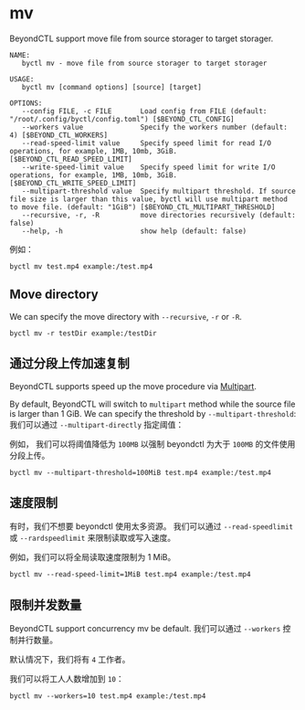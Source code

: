 # mv

BeyondCTL support move file from source storager to target storager.

```
NAME:
   byctl mv - move file from source storager to target storager

USAGE:
   byctl mv [command options] [source] [target]

OPTIONS:
   --config FILE, -c FILE       Load config from FILE (default: "/root/.config/byctl/config.toml") [$BEYOND_CTL_CONFIG]
   --workers value              Specify the workers number (default: 4) [$BEYOND_CTL_WORKERS]
   --read-speed-limit value     Specify speed limit for read I/O operations, for example, 1MB, 10mb, 3GiB. [$BEYOND_CTL_READ_SPEED_LIMIT]
   --write-speed-limit value    Specify speed limit for write I/O operations, for example, 1MB, 10mb, 3GiB. [$BEYOND_CTL_WRITE_SPEED_LIMIT]
   --multipart-threshold value  Specify multipart threshold. If source file size is larger than this value, byctl will use multipart method to move file. (default: "1GiB") [$BEYOND_CTL_MULTIPART_THRESHOLD]
   --recursive, -r, -R          move directories recursively (default: false)
   --help, -h                   show help (default: false)
```

例如：

```
byctl mv test.mp4 example:/test.mp4
```

## Move directory

We can specify the move directory with `--recursive`, `-r` or `-R`.

```
byctl mv -r testDir example:/testDir
```

## 通过分段上传加速复制

BeyondCTL supports speed up the move procedure via [Multipart](/docs/go-storage/operations/multiparter/index).

By default, BeyondCTL will switch to `multipart` method while the source file is larger than 1 GiB. We can specify the threshold by `--multipart-threshold`: 我们可以通过 `--multipart-directly` 指定阈值：

例如， 我们可以将阈值降低为 `100MB`  以强制 beyondctl 为大于 `100MB` 的文件使用分段上传。

```shell
byctl mv --multipart-threshold=100MiB test.mp4 example:/test.mp4
```

## 速度限制

有时，我们不想要 beyondctl 使用太多资源。 我们可以通过 `--read-speedlimit` 或 `--rardspeedlimit` 来限制读取或写入速度。

例如，我们可以将全局读取速度限制为 1 MiB。

```shell
byctl mv --read-speed-limit=1MiB test.mp4 example:/test.mp4
```

## 限制并发数量

BeyondCTL support concurrency mv be default. 我们可以通过 `--workers` 控制并行数量。

默认情况下，我们将有 `4` 工作者。

我们可以将工人人数增加到 `10`：

```shell
byctl mv --workers=10 test.mp4 example:/test.mp4
```
